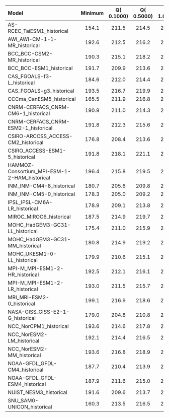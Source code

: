Model | Minimum | Q( 0.1000) | Q( 0.5000) | Q( 1.0000) | Q(    5.0) | Q(   10.0) | Q(   25.0) | Q(   50.0) | Q(   75.0) | Q(   90.0) | Q(   95.0) | Q(   99.0) | Q(   99.5) | Q(   99.9) | Maximum
 :-- |  :--:  |  :--:  |  :--:  |  :--:  |  :--:  |  :--:  |  :--:  |  :--:  |  :--:  |  :--:  |  :--:  |  :--:  |  :--:  |  :--:  |  :--: 
AS-RCEC_TaiESM1_historical |   154.1 |   211.5 |   214.5 |   216.0 |   224.9 |   241.2 |   261.7 |   282.7 |   296.2 |   300.0 |   301.0 |   303.5 |   305.0 |   307.9 |   323.6
AWI_AWI-CM-1-1-MR_historical |   192.6 |   212.5 |   216.2 |   218.9 |   232.3 |   248.0 |   268.0 |   284.0 |   297.7 |   301.4 |   302.9 |   310.0 |   312.0 |   314.9 |   329.7
BCC_BCC-CSM2-MR_historical |   190.3 |   215.1 |   218.2 |   220.8 |   236.3 |   250.8 |   269.5 |   283.8 |   298.8 |   302.5 |   304.2 |   311.8 |   313.7 |   316.6 |   334.3
BCC_BCC-ESM1_historical |   191.7 |   209.9 |   213.6 |   216.9 |   234.0 |   248.2 |   268.3 |   284.2 |   298.9 |   302.3 |   303.7 |   311.1 |   313.1 |   316.2 |   328.8
CAS_FGOALS-f3-L_historical |   184.6 |   212.0 |   214.4 |   216.1 |   229.4 |   246.4 |   267.4 |   284.0 |   296.6 |   300.3 |   302.8 |   309.4 |   310.9 |   313.4 |   325.5
CAS_FGOALS-g3_historical |   193.5 |   216.7 |   219.9 |   222.1 |   237.3 |   249.4 |   272.1 |   287.0 |   298.4 |   301.6 |   304.9 |   311.5 |   313.1 |   315.6 |   327.8
CCCma_CanESM5_historical |   165.5 |   211.9 |   216.8 |   219.5 |   234.3 |   246.5 |   267.5 |   283.8 |   297.6 |   301.4 |   302.9 |   312.6 |   314.8 |   318.7 |   329.9
CNRM-CERFACS_CNRM-CM6-1_historical |   190.9 |   211.0 |   214.3 |   216.6 |   230.5 |   246.8 |   267.6 |   283.5 |   296.8 |   299.9 |   301.7 |   309.4 |   311.2 |   313.7 |   324.1
CNRM-CERFACS_CNRM-ESM2-1_historical |   191.8 |   212.3 |   215.6 |   218.1 |   232.3 |   249.0 |   269.6 |   284.3 |   297.3 |   300.3 |   302.5 |   310.2 |   312.0 |   314.4 |   324.1
CSIRO-ARCCSS_ACCESS-CM2_historical |   176.8 |   208.4 |   213.6 |   217.0 |   232.3 |   247.9 |   267.9 |   283.6 |   297.5 |   301.3 |   303.1 |   309.8 |   311.8 |   314.4 |   326.0
CSIRO_ACCESS-ESM1-5_historical |   191.8 |   218.1 |   221.1 |   223.2 |   234.8 |   247.5 |   268.6 |   284.7 |   297.8 |   301.7 |   303.4 |   310.6 |   312.7 |   316.0 |   333.7
HAMMOZ-Consortium_MPI-ESM-1-2-HAM_historical |   196.4 |   215.8 |   219.5 |   222.0 |   234.0 |   249.7 |   269.0 |   283.9 |   297.1 |   300.5 |   302.0 |   308.4 |   310.4 |   313.6 |   327.8
INM_INM-CM4-8_historical |   180.7 |   205.6 |   209.8 |   213.5 |   230.9 |   247.1 |   269.6 |   284.2 |   297.2 |   300.2 |   302.0 |   310.7 |   312.5 |   314.9 |   326.3
INM_INM-CM5-0_historical |   178.3 |   205.0 |   209.2 |   212.8 |   230.8 |   247.3 |   269.7 |   283.9 |   297.0 |   300.1 |   301.9 |   310.6 |   312.5 |   314.9 |   326.0
IPSL_IPSL-CM6A-LR_historical |   178.9 |   209.1 |   213.8 |   216.0 |   228.4 |   246.8 |   267.5 |   282.5 |   296.5 |   299.8 |   300.7 |   305.9 |   307.7 |   310.4 |   322.9
MIROC_MIROC6_historical |   187.5 |   214.9 |   219.7 |   222.8 |   238.0 |   253.2 |   271.1 |   285.4 |   298.1 |   301.7 |   306.6 |   319.5 |   322.3 |   327.2 |   349.8
MOHC_HadGEM3-GC31-LL_historical |   175.4 |   211.0 |   215.9 |   218.8 |   232.0 |   246.7 |   267.7 |   283.7 |   297.4 |   301.2 |   302.9 |   310.4 |   312.4 |   315.0 |   358.6
MOHC_HadGEM3-GC31-MM_historical |   180.8 |   214.9 |   219.2 |   221.9 |   234.6 |   249.0 |   268.8 |   284.0 |   297.6 |   301.5 |   303.2 |   310.8 |   312.7 |   315.4 |   360.0
MOHC_UKESM1-0-LL_historical |   179.9 |   210.6 |   215.1 |   217.9 |   231.1 |   245.7 |   266.7 |   283.4 |   297.3 |   301.2 |   303.0 |   310.6 |   312.5 |   315.0 |   366.2
MPI-M_MPI-ESM1-2-HR_historical |   192.5 |   212.1 |   216.1 |   218.9 |   232.9 |   249.7 |   268.7 |   283.6 |   298.0 |   301.6 |   303.1 |   310.1 |   312.2 |   315.3 |   329.1
MPI-M_MPI-ESM1-2-LR_historical |   193.0 |   211.5 |   215.7 |   218.5 |   233.3 |   250.3 |   269.1 |   283.4 |   297.3 |   300.7 |   302.2 |   309.3 |   311.4 |   314.5 |   328.3
MRI_MRI-ESM2-0_historical |   199.1 |   216.9 |   218.6 |   220.0 |   231.3 |   248.6 |   268.6 |   283.5 |   297.8 |   301.4 |   303.1 |   311.8 |   314.3 |   317.9 |   331.5
NASA-GISS_GISS-E2-1-G_historical |   179.0 |   204.8 |   210.8 |   215.1 |   230.5 |   248.1 |   265.7 |   283.6 |   298.2 |   301.4 |   303.8 |   311.1 |   312.9 |   315.7 |   330.1
NCC_NorCPM1_historical |   193.6 |   214.6 |   217.8 |   220.4 |   231.7 |   243.2 |   262.9 |   283.9 |   296.3 |   299.9 |   301.4 |   307.7 |   309.5 |   312.1 |   325.1
NCC_NorESM2-LM_historical |   192.1 |   214.4 |   216.5 |   218.1 |   228.2 |   244.9 |   267.4 |   283.7 |   296.8 |   300.5 |   301.4 |   305.8 |   307.3 |   309.8 |   326.0
NCC_NorESM2-MM_historical |   193.6 |   216.8 |   218.9 |   220.5 |   230.6 |   246.3 |   267.8 |   284.2 |   297.4 |   301.0 |   302.9 |   308.8 |   310.5 |   313.4 |   326.5
NOAA-GFDL_GFDL-CM4_historical |   187.7 |   210.4 |   213.9 |   216.3 |   231.1 |   247.0 |   267.0 |   283.0 |   296.4 |   300.2 |   301.6 |   308.7 |   310.7 |   313.7 |   327.8
NOAA-GFDL_GFDL-ESM4_historical |   187.9 |   211.6 |   215.0 |   217.4 |   231.8 |   248.2 |   269.2 |   283.6 |   297.0 |   300.6 |   302.0 |   309.0 |   311.0 |   314.0 |   327.0
NUIST_NESM3_historical |   191.6 |   209.6 |   213.7 |   216.5 |   230.7 |   248.4 |   265.4 |   282.2 |   296.9 |   300.2 |   301.2 |   305.1 |   307.2 |   310.3 |   324.3
SNU_SAM0-UNICON_historical |   160.3 |   213.5 |   216.5 |   218.0 |   226.6 |   242.8 |   264.7 |   284.0 |   297.3 |   300.5 |   301.8 |   308.9 |   310.8 |   313.8 |   328.5
